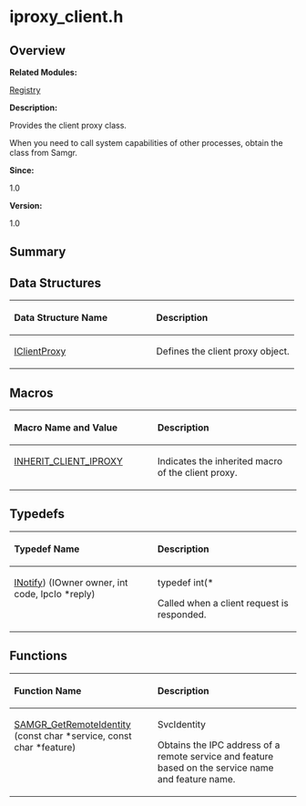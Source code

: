 # iproxy\_client.h<a name="ZH-CN_TOPIC_0000001055518060"></a>

## **Overview**<a name="section945175763093525"></a>

**Related Modules:**

[Registry](Registry.md)

**Description:**

Provides the client proxy class. 

When you need to call system capabilities of other processes, obtain the class from Samgr. 

**Since:**

1.0

**Version:**

1.0

## **Summary**<a name="section1771582204093525"></a>

## Data Structures<a name="nested-classes"></a>

<a name="table1189857256093525"></a>
<table><thead align="left"><tr id="row869660288093525"><th class="cellrowborder" valign="top" width="50%" id="mcps1.1.3.1.1"><p id="p1746347505093525"><a name="p1746347505093525"></a><a name="p1746347505093525"></a>Data Structure Name</p>
</th>
<th class="cellrowborder" valign="top" width="50%" id="mcps1.1.3.1.2"><p id="p409416514093525"><a name="p409416514093525"></a><a name="p409416514093525"></a>Description</p>
</th>
</tr>
</thead>
<tbody><tr id="row960292497093525"><td class="cellrowborder" valign="top" width="50%" headers="mcps1.1.3.1.1 "><p id="p620376044093525"><a name="p620376044093525"></a><a name="p620376044093525"></a><a href="IClientProxy.md">IClientProxy</a></p>
</td>
<td class="cellrowborder" valign="top" width="50%" headers="mcps1.1.3.1.2 "><p id="p1008634076093525"><a name="p1008634076093525"></a><a name="p1008634076093525"></a>Defines the client proxy object. </p>
</td>
</tr>
</tbody>
</table>

## Macros<a name="define-members"></a>

<a name="table1401714948093525"></a>
<table><thead align="left"><tr id="row1729310996093525"><th class="cellrowborder" valign="top" width="50%" id="mcps1.1.3.1.1"><p id="p137817022093525"><a name="p137817022093525"></a><a name="p137817022093525"></a>Macro Name and Value</p>
</th>
<th class="cellrowborder" valign="top" width="50%" id="mcps1.1.3.1.2"><p id="p1629461448093525"><a name="p1629461448093525"></a><a name="p1629461448093525"></a>Description</p>
</th>
</tr>
</thead>
<tbody><tr id="row145346739093525"><td class="cellrowborder" valign="top" width="50%" headers="mcps1.1.3.1.1 "><p id="p344309714093525"><a name="p344309714093525"></a><a name="p344309714093525"></a><a href="Registry.md#ga86734e6a03eb089309e87ec628002034">INHERIT_CLIENT_IPROXY</a></p>
</td>
<td class="cellrowborder" valign="top" width="50%" headers="mcps1.1.3.1.2 "><p id="p1214417876093525"><a name="p1214417876093525"></a><a name="p1214417876093525"></a>Indicates the inherited macro of the client proxy. </p>
</td>
</tr>
</tbody>
</table>

## Typedefs<a name="typedef-members"></a>

<a name="table688085312093525"></a>
<table><thead align="left"><tr id="row709015421093525"><th class="cellrowborder" valign="top" width="50%" id="mcps1.1.3.1.1"><p id="p1764537935093525"><a name="p1764537935093525"></a><a name="p1764537935093525"></a>Typedef Name</p>
</th>
<th class="cellrowborder" valign="top" width="50%" id="mcps1.1.3.1.2"><p id="p1327403089093525"><a name="p1327403089093525"></a><a name="p1327403089093525"></a>Description</p>
</th>
</tr>
</thead>
<tbody><tr id="row1238681677093525"><td class="cellrowborder" valign="top" width="50%" headers="mcps1.1.3.1.1 "><p id="p1460915970093525"><a name="p1460915970093525"></a><a name="p1460915970093525"></a><a href="Registry.md#ga362a17c1bda1aace88d42dcbc88bdfac">INotify</a>) (IOwner owner, int code, IpcIo *reply)</p>
</td>
<td class="cellrowborder" valign="top" width="50%" headers="mcps1.1.3.1.2 "><p id="p1107281460093525"><a name="p1107281460093525"></a><a name="p1107281460093525"></a>typedef int(*&nbsp;</p>
<p id="p987410381093525"><a name="p987410381093525"></a><a name="p987410381093525"></a>Called when a client request is responded. </p>
</td>
</tr>
</tbody>
</table>

## Functions<a name="func-members"></a>

<a name="table1163481891093525"></a>
<table><thead align="left"><tr id="row587039938093525"><th class="cellrowborder" valign="top" width="50%" id="mcps1.1.3.1.1"><p id="p1665296112093525"><a name="p1665296112093525"></a><a name="p1665296112093525"></a>Function Name</p>
</th>
<th class="cellrowborder" valign="top" width="50%" id="mcps1.1.3.1.2"><p id="p1542950662093525"><a name="p1542950662093525"></a><a name="p1542950662093525"></a>Description</p>
</th>
</tr>
</thead>
<tbody><tr id="row1335221835093525"><td class="cellrowborder" valign="top" width="50%" headers="mcps1.1.3.1.1 "><p id="p328162326093525"><a name="p328162326093525"></a><a name="p328162326093525"></a><a href="Registry.md#gaa9bb385bfe593f4377a83cf513189bf1">SAMGR_GetRemoteIdentity</a> (const char *service, const char *feature)</p>
</td>
<td class="cellrowborder" valign="top" width="50%" headers="mcps1.1.3.1.2 "><p id="p246328476093525"><a name="p246328476093525"></a><a name="p246328476093525"></a>SvcIdentity&nbsp;</p>
<p id="p1476705355093525"><a name="p1476705355093525"></a><a name="p1476705355093525"></a>Obtains the IPC address of a remote service and feature based on the service name and feature name. </p>
</td>
</tr>
</tbody>
</table>

